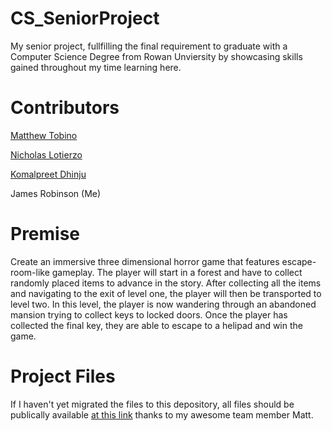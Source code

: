 # CS_SeniorProject
My senior project, fullfilling the final requirement to graduate with a Computer Science Degree from Rowan Unviersity by showcasing
skills gained throughout my time learning here.

# Contributors
[Matthew Tobino](https://github.com/mtobino)

[Nicholas Lotierzo](https://github.com/lotier95)

[Komalpreet Dhinju](https://github.com/kdhinju29)

James Robinson (Me)

# Premise
Create an immersive three dimensional horror game that features escape-room-like gameplay. The player will start in a forest and have to collect randomly placed items to advance in the story. After collecting all the items and navigating to the exit of level one, the player will then be transported to level two. In this level, the player is now wandering through an abandoned mansion trying to collect keys to locked doors. Once the player has collected the final key, they are able to escape to a helipad and win the game.

# Project Files
If I haven't yet migrated the files to this depository, all files should be publically available [at this link](https://github.com/mtobino/Senior_Project) thanks to my awesome team member Matt. 
